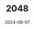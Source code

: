 ---
title: "2048"
date: 2024-06-07
draft: false
description: "a description"
tags: ["Game"]
externalUrl: "https://il01di.github.io/2048"
---